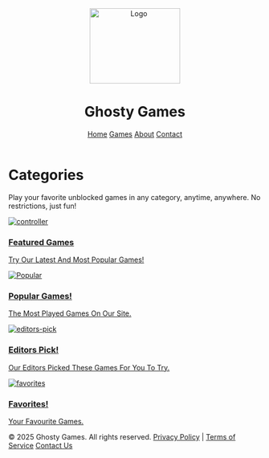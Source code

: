  <link rel="stylesheet" href="css/styles.css"/>
<!DOCTYPE html>
<html lang="en">
<head>
    <meta charset="UTF-8">
    <meta name="viewport" content="width=device-width, initial-scale=1">
    <title>Ghosty Games - Unblocked Games</title>
</head>
<body>
    <header>
        <img src="Images/NEWGhostyGames.png" class="logo" alt="Logo" style="width:180px;height:150px;">
        <h1>Ghosty Games</h1>
        <nav>
            <a href="#">Home</a>
            <a href="#">Games</a>
            <a href="#">About</a>
            <a href="#">Contact</a>
        </nav>
    </header>
    <main>
<h1>Categories</h1>
<p>
        Play your favorite unblocked games in any category, anytime, anywhere. No restrictions, just fun!
</p>
<div class="games-grid">
<a class="game-card" href="featured.html">
<img src="images/controller.png"  alt="controller">
<h3>Featured Games</h3>
<p>Try Our Latest And Most Popular Games!</p>
</a>
<a class="game-card" href="Popular.html">
<img src="https://img.icons8.com/fluency/96/000000/pacman.png" alt="Popular">
<h3>Popular Games!</h3>
<p>The Most Played Games On Our Site.</p>
</a>
<a class="game-card" href="editors-pick.html">
<img src="images/editor.png" alt="editors-pick">
<h3>Editors Pick!</h3>
<p>Our Editors Picked These Games For You To Try.</p>
</a>
<a class="game-card" href="favorites.html">
<img src="Images/favourite.png" alt="favorites">
<h3>Favorites!</h3>
<p>Your Favourite Games.</p>
</a>
</div>
</main>
<footer>
<script async src="https://pagead2.googlesyndication.com/pagead/js/adsbygoogle.js?client=ca-pub-6480692859796192"
     crossorigin="anonymous"></script>
<ins class="adsbygoogle"
     style="display:block"
     data-ad-client="ca-pub-6480692859796192"
     data-ad-slot="5049938623"
     data-ad-format="auto"
     data-full-width-responsive="true"></ins>
<script>
     (adsbygoogle = window.adsbygoogle || []).push({});
</script>
</footer>
<footer>
&copy; 2025 Ghosty Games. All rights reserved.
    <a href="#">Privacy Policy</a> | <a href="#">Terms of Service</a>
    <a href="#">Contact Us</a>
</footer>
  
